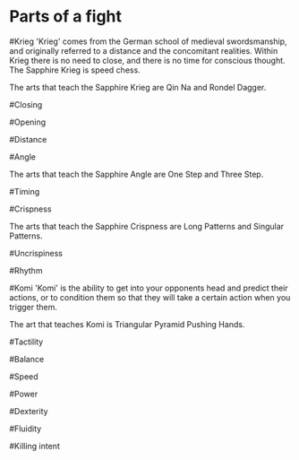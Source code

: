 Parts of a fight
================

#Krieg
'Krieg' comes from the German school of medieval swordsmanship, and originally referred to a distance and the concomitant realities. Within Krieg there is no need to close, and there is no time for conscious thought. The Sapphire Krieg is speed chess.

The arts that teach the Sapphire Krieg are Qin Na and Rondel Dagger.

#Closing

#Opening

#Distance

#Angle

The arts that teach the Sapphire Angle are One Step and Three Step.

#Timing

#Crispness

The arts that teach the Sapphire Crispness are Long Patterns and Singular Patterns.

#Uncrispiness

#Rhythm

#Komi
'Komi' is the ability to get into your opponents head and predict their actions, or to condition them so that they will take a certain action when you trigger them.

The art that teaches Komi is Triangular Pyramid Pushing Hands.

#Tactility

#Balance

#Speed

#Power

#Dexterity

#Fluidity

#Killing intent

